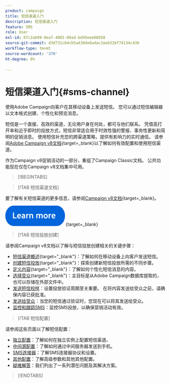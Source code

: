 ```yaml
---
product: campaign
title: 短信渠道入门
description: 短信渠道入门
feature: SMS
role: User
exl-id: 6fc2ab09-8ea7-4865-88ad-bd45eee68958
source-git-commit: d3d731c64cb5a430de6adac3aeb326f74134c436
workflow-type: tm+mt
source-wordcount: '370'
ht-degree: 0%

---
```


# 短信渠道入门{#sms-channel}

使用Adobe Campaign向客户在其移动设备上发送短信。 您可以通过短信编辑器以文本格式创建、个性化和预览消息。

短信是一个直接、高效的渠道，无论用户身在何处，都可与他们联系。 凭借高打开率和近乎即时的投放方式，短信非常适合用于时效性强的警报、事务性更新和简明的促销消息。 使用短信补充您的跨渠道策略，提供有影响力的实时通信。 请参阅[Adobe Campaign v8文档](https://experienceleague.adobe.com/docs/campaign/campaign-v8/send/sms/sms.html){target=_blank}以了解如何有效配置和使用短信渠道。

作为Campaign v8促销活动的一部分，重组了Campaign Classic文档。 公共功能现在仅在Campaign v8文档集中可用。

>[!BEGINTABS]

>[!TAB 短信渠道文档]

要了解有关短信渠道的更多信息，请参阅[Campaign v8文档](https://experienceleague.adobe.com/docs/campaign/campaign-v8/send/sms/sms.html){target=_blank}。


[![image](../../assets/do-not-localize/learn-more-button.svg)](https://experienceleague.adobe.com/docs/campaign/campaign-v8/send/sms/sms.html){target=_blank}


>[!TAB 短信投放创建]

请参阅Campaign v8文档以了解与短信投放创建相关的关键步骤：

* [短信渠道概述](https://experienceleague.adobe.com/docs/campaign/campaign-v8/send/sms/sms.html){target="_blank"}：了解如何在移动设备上向客户发送短信。
* [创建短信投放](https://experienceleague.adobe.com/docs/campaign/campaign-v8/send/sms/create-sms/create-sms.html){target="_blank"}：探索创建新短信投放所需的不同步骤。
* [定义内容](https://experienceleague.adobe.com/docs/campaign/campaign-v8/send/sms/create-sms/sms-content.html){target="_blank"}：了解如何个性化短信消息的内容。
* [选择受众](https://experienceleague.adobe.com/docs/campaign/campaign-v8/send/sms/create-sms/sms-audience.html){target="_blank"}：主目标是从Adobe Campaign数据库提取的，也可以存储在外部文件中。
* [发送短信校样](https://experienceleague.adobe.com/docs/campaign/campaign-v8/send/sms/validate-sms/sms-proofs.html)：设置投放验证周期至关重要。 在将内容发送给受众之前，请确保内容已获批准。
* [发送给受众](https://experienceleague.adobe.com/docs/campaign/campaign-v8/send/sms/validate-sms/sms-send.html?lang=zh-Hans)：当您的短信通过验证时，您现在可以将其发送给受众。
* [监控和跟踪SMS](https://experienceleague.adobe.com/docs/campaign/campaign-v8/send/sms/sms-monitor.html)：监控SMS投放，以确保营销活动有效。


>[!TAB 短信配置]

请参阅这些页面以了解短信配置：

* [独立配置](sms-set-up.md)：了解如何在独立实例上配置短信渠道。
* [中间源配置](sms-set-up-mid.md)：了解如何通过中间服务器发送到手机。
* [SMS连接器](sms-protocol.md)：了解SMS连接器协议和设置。
* [其他配置](sms-send.md)：了解高级参数和其他其他配置。
* [疑难解答](troubleshooting-sms.md)：我们列出了一系列潜在问题及其解决方案。

>[!ENDTABS]



<!--
Use Adobe Campaign to send personalized SMS messages.

Before starting sending SMS:

* Make sure recipient profiles contain at least a mobile phone in their profile.
* Learn more about the Adobe Campaign [Delivery best practices](delivery-best-practices.md).

The key steps to send a SMS are as follows:

* [Configure the SMS channel](sms-set-up.md)
* [Create a SMS delivery](sms-create.md)
* [Define the audience](sms-create.md#selecting-the-target-population)
* [Define the SMS content](sms-create.md#defining-the-sms-content)
* [Send, monitor and track SMS](sms-send.md)
* [Troubleshoot](troubleshooting-sms.md)

In addition, you need to be familiar with SMS protocol and settings. Walk through the connection set up between Adobe Campaign and a SMPP provider in [this document](sms-protocol.md)

For global information on how to create a delivery, refer to [this section](steps-about-delivery-creation-steps.md).

>[!NOTE]
>
>Adobe Campaign also lets you submit notifications on mobile terminals, via its **Adobe Campaign Mobile App Channel (NMAC)** option. 
> 
>For more on this, refer to the [Get started with mobile app channel](about-mobile-app-channel.md) section.
-->